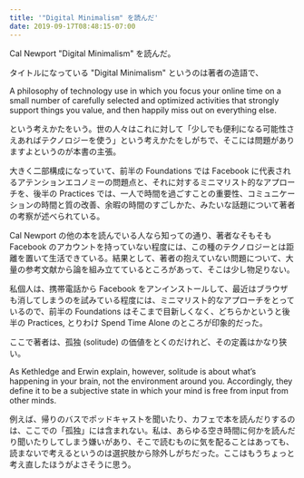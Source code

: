 ```yaml
---
title: '"Digital Minimalism" を読んだ'
date: 2019-09-17T08:48:15-07:00
---
```


Cal Newport "Digital Minimalism" を読んだ。

タイトルになっている "Digital Minimalism" というのは著者の造語で、

A philosophy of technology use in which you focus your online time on a small number of carefully selected and optimized activities that strongly support things you value, and then happily miss out on everything else.

という考えかたをいう。世の人々はこれに対して「少しでも便利になる可能性さえあればテクノロジーを使う」という考えかたをしがちで、そこには問題がありますよというのが本書の主張。

大きく二部構成になっていて、前半の Foundations では Facebook に代表されるアテンションエコノミーの問題点と、それに対するミニマリスト的なアプローチを、後半の Practices では、一人で時間を過ごすことの重要性、コミュニケーションの時間と質の改善、余暇の時間のすごしかた、みたいな話題について著者の考察が述べられている。

Cal Newport の他の本を読んでいる人なら知っての通り、著者なそもそも Facebook のアカウントを持っていない程度には、この種のテクノロジーとは距離を置いて生活できている。結果として、著者の抱えていない問題について、大量の参考文献から論を組み立てているところがあって、そこは少し物足りない。

私個人は、携帯電話から Facebook をアンインストールして、最近はブラウザも消してしまうのを試みている程度には、ミニマリスト的なアプローチをとっているので、前半の Foundations はそこまで目新しくなく、どちらかというと後半の Practices, とりわけ Spend Time Alone のところが印象的だった。

ここで著者は、孤独 (solitude) の価値をとくのだけれど、その定義はかなり狭い。

As Kethledge and Erwin explain, however, solitude is about what’s happening in your brain, not the environment around you. Accordingly, they define it to be a subjective state in which your mind is free from input from other minds.

例えば、帰りのバスでポッドキャストを聞いたり、カフェで本を読んだりするのは、ここでの「孤独」には含まれない。私は、あらゆる空き時間に何かを読んだり聞いたりしてしまう嫌いがあり、そこで読むものに気を配ることはあっても、読まないで考えるというのは選択肢から除外しがちだった。ここはもうちょっと考え直したほうがよさそうに思う。
